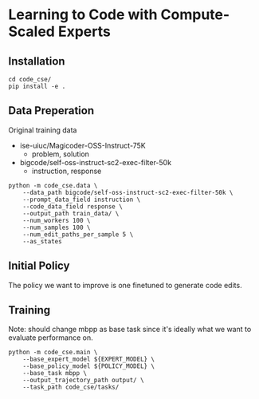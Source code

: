 # Learning to Code with Compute-Scaled Experts

## Installation

```
cd code_cse/
pip install -e .
```

## Data Preperation

Original training data
- ise-uiuc/Magicoder-OSS-Instruct-75K 
    - problem, solution
- bigcode/self-oss-instruct-sc2-exec-filter-50k
    - instruction, response

```
python -m code_cse.data \
    --data_path bigcode/self-oss-instruct-sc2-exec-filter-50k \
    --prompt_data_field instruction \
    --code_data_field response \
    --output_path train_data/ \
    --num_workers 100 \
    --num_samples 100 \
    --num_edit_paths_per_sample 5 \
    --as_states
```

## Initial Policy

The policy we want to improve is one finetuned to generate code edits.

## Training

Note: should change mbpp as base task since it's ideally what we want to evaluate performance on.

```
python -m code_cse.main \
    --base_expert_model ${EXPERT_MODEL} \
    --base_policy_model ${POLICY_MODEL} \
    --base_task mbpp \
    --output_trajectory_path output/ \
    --task_path code_cse/tasks/
```
